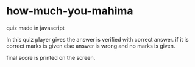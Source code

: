 # how-much-you-mahima

quiz made in javascript

In this quiz player gives the answer is verified with correct answer. if it is correct marks is given else answer is wrong and no marks is given.

final score is printed on the screen.
